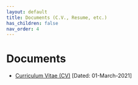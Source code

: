 ```yaml
---
layout: default
title: Documents (C.V., Resume, etc.)
has_children: false
nav_order: 4
---
```

# Documents  

* [Curriculum Vitae (CV)](/assets/documents/Mudit_CV010321.pdf) [Dated: 01-March-2021]